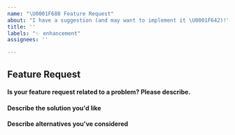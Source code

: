 ```yaml
---
name: "\U0001F680 Feature Request"
about: "I have a suggestion (and may want to implement it \U0001F642)!"
title: ''
labels: "✨ enhancement"
assignees: ''

---
```


## Feature Request

#### Is your feature request related to a problem? Please describe.
<!-- A clear and concise description of what the problem is. Ex. I have an issue when [...] -->

#### Describe the solution you'd like
<!-- A clear and concise description of what you want to happen. Add any considered drawbacks. -->

#### Describe alternatives you've considered
<!-- A clear and concise description of any alternative solutions or features you've considered. -->
